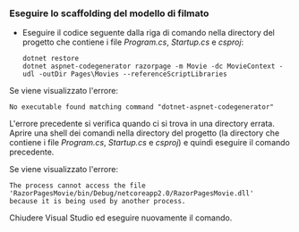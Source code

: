 <a name="scaffold"></a>
### <a name="scaffold-the-movie-model"></a>Eseguire lo scaffolding del modello di filmato

* Eseguire il codice seguente dalla riga di comando nella directory del progetto che contiene i file *Program.cs*, *Startup.cs* e *csproj*:

  ```console
  dotnet restore
  dotnet aspnet-codegenerator razorpage -m Movie -dc MovieContext -udl -outDir Pages\Movies --referenceScriptLibraries
  ```

Se viene visualizzato l'errore:
  ```
No executable found matching command "dotnet-aspnet-codegenerator"
  ```

L'errore precedente si verifica quando ci si trova in una directory errata. Aprire una shell dei comandi nella directory del progetto (la directory che contiene i file *Program.cs*, *Startup.cs* e *csproj*) e quindi eseguire il comando precedente.

Se viene visualizzato l'errore:
  ```
  The process cannot access the file 
 'RazorPagesMovie/bin/Debug/netcoreapp2.0/RazorPagesMovie.dll' 
  because it is being used by another process.
  ```

Chiudere Visual Studio ed eseguire nuovamente il comando.
